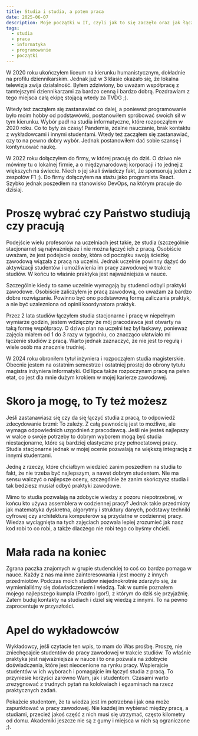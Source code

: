 ```yaml
---
title: Studia i studia, a potem praca
date: 2025-06-07
description: Moje początki w IT, czyli jak to się zaczęło oraz jak łączyłem studia z pracą oraz dlaczego podejscie wykładowców jest czasami złe. I jak to poprawić ;).
tags:
  - studia
  - praca
  - informatyka
  - programowanie
  - początki
---
```


W 2020 roku ukończyłem liceum na kierunku humanistycznym, dokładnie na profilu dziennikarskim. Jednak już w 3 klasie okazało się, że lokalna telewizja zwija działalność. Byłem zdziwiony, bo uważam współpracę z tamtejszymi dziennikarzami za bardzo cenną i bardzo dobrą. Pozdrawiam z tego miejsca całą ekipę stojącą wtedy za TVDG ;).

Wtedy też zacząłem się zastanawiać co dalej, a ponieważ programowanie było moim hobby od podstawówki, postanowiłem spróbować swoich sił w tym kierunku. Wybór padł na studia informatyczne, które rozpocząłem w 2020 roku. Co to były za czasy! Pandemia, zdalne nauczanie, brak kontaktu z wykładowcami i innymi studentami. Wtedy też zacząłem się zastanawiać, czy to na pewno dobry wybór. Jednak postanowiłem dać sobie szansę i kontynuować naukę.

W 2022 roku dołączyłem do firmy, w której pracuję do dziś. O dziwo nie mówimy tu o lokalnej firmie, a o międzynarodowej korporacji i to jednej z większych na świecie. Niech o jej skali świadczy fakt, że sponsorują jeden z zespołów F1 ;).
Do firmy dołączyłem na stażu jako programista React. Szybko jednak poszedłem na stanowisko DevOps, na którym pracuje do dzisiaj.

# Proszę wybrać czy Państwo studiują czy pracują

Podejście wielu profesorów na uczelniach jest takie, że studia (szczególnie stacjonarne) są najważniejsze i nie można łączyć ich z pracą. Osobiście uważam, że jest podejscie osoby, która od początku swoją ścieżkę zawodową wiązała z pracą na uczelni. Jednak uczelnie powinny dążyć do aktywizacji studentów i umożliwienia im pracy zawodowej w trakcie studiów. W końcu to właśnie praktyka jest najważniejsza w nauce.

Szczególnie kiedy to same uczelnie wymagają by studenci odbyli praktyki zawodowe. Osobiście zaliczyłem je pracą zawodową, co uważam za bardzo dobre rozwiązanie. Powinno być ono podstawową formą zaliczania praktyk, a nie być uzalezniona od opinii koordynatora praktyk.

Przez 2 lata studiów łączyłem studia stacjonarne i pracę w niepełnym wymiarze godzin, jestem wdzięczny że mój pracodawca jest otwarty na taką formę współpracy. O dziwo plan na uczelni też był łaskawy, ponieważ zajęcia miałem od 1 do 3 razy w tygodniu, co znacząco ułatwiało mi łączenie studiów z pracą. Warto jednak zaznaczyć, że nie jest to regułą i wiele osób ma znacznie trudniej.

W 2024 roku obroniłem tytuł inżyniera i rozpocząłem studia magisterskie. Obecnie jestem na ostatnim semestrze i ostatniej prostej do obrony tytułu magistra inżyniera informatyki. Od lipca także rozpoczynam pracę na pełen etat, co jest dla mnie dużym krokiem w mojej karierze zawodowej.

# Skoro ja mogę, to Ty też możesz

Jeśli zastanawiasz się czy da się łączyć studia z pracą, to odpowiedź zdecydowanie brzmi: To zależy. Z całą pewnością jest to możliwe, ale wymaga odpowiednich uzgodnień z pracodawcą. Jeśli nie jesteś najlepszy w walce o swoje potrzeby to dobrym wyborem mogą być studia niestacjonarne, które są bardziej elastyczne przy pełnoetatowej pracy. Studia stacjonarne jednak w mojej ocenie pozwalają na większą integrację z innymi studentami.

Jedną z rzeczy, które chciałbym wiedzieć zanim poszedłem na studia to fakt, że nie trzeba być najlepszym, a nawet dobrym studentem. Nie ma sensu walczyć o najlepsze oceny, szczególnie że zanim skończysz studia i tak bedziesz musiał odbyć praktyki zawodowe.

Mimo to studia pozwalają na zdobycie wiedzy z pozoru niepotrzebnej, w końcu kto używa assemblera w codziennej pracy? Jednak takie przedmioty jak matematyka dyskretna, algorytmy i struktury danych, podstawy techniki cyfrowej czy architektura komputerów są przydatne w codziennej pracy. Wiedza wyciągnięta na tych zajęciach pozwala lepiej zrozumieć jak nasz kod robi to co robi, a także dlaczego nie robi tego co byśmy chcieli.

# Mała rada na koniec

Zgrana paczka znajomych w grupie studenckiej to coś co bardzo pomaga w nauce. Każdy z nas ma inne zainteresowania i jest mocny z innych przedmiotów. Podczas moich studiów niejednokrotnie zdarzyło się, że wymienialiśmy się doświadczeniem i wiedzą. Tak w sumie poznałem mojego najlepszego kumpla (Pozdro Igor!), z którym do dziś się przyjaźnię. Zatem buduj kontakty na studiach i dziel się wiedzą z innymi. To na pewno zaprocentuje w przyszłości.

# Apel do wykładowców

Wykładowcy, jeśli czytacie ten wpis, to mam do Was prośbę. Proszę, nie zniechęcajcie studentów do pracy zawodowej w trakcie studiów. To właśnie praktyka jest najważniejsza w nauce i to ona pozwala na zdobycie doświadczenia, które jest nieocenione na rynku pracy. Wspierajcie studentów w ich wyborach i pomagajcie im łączyć studia z pracą. To przyniesie korzyści zarówno Wam, jak i studentom. Czasami warto zrezygnować z trudnych pytań na kolokwiach i egzaminach na rzecz praktycznych zadań.

Pokażcie studentom, że ta wiedza jest im potrzebna i jak ona może zapunktować w pracy zawodowej. Nie każdej im wybierać między pracą, a studiami, przecież jakoś część z nich musi się utrzymać, często kilometry od domu. Akademiki jeszcze nie są z gumy i miejsca w nich są ograniczone ;).
